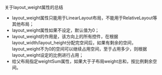 关于layout_weight属性的总结

- layout_weight属性只能用于LinearLayout布局，不能用于RelativeLayout等其他布局；
- layout_weight属性如果不设定，默认值为0；
- layout_weight的作用是，该方向上的所有控件，在根据layout_width/layout_height分配完空间后，如果有剩余的空间，layout_weight不为0的空间可以继续占用空间，至于占用多少，则根据layout_weight设定的比例进行占用；
- 给父布局指定weightSum属性，如果大于子布局weight总和，按比例剩余空间。
